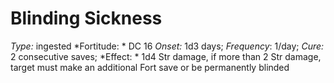 ﻿---
name: Blinding Sickness
type: ingested
fortitude: DC 16
onset: 1d3 days
frequency: 1/day
effect:
  "1d4 Str damage, if more than 2 Str damage, target must make an additional Fort save or be permanently blinded"
cure: 2 consecutive saves
---

# Blinding Sickness
 *Type:* ingested
*Fortitude: * DC 16 *Onset:* 1d3 days; *Frequency*: 1/day; *Cure:* 2 consecutive saves;
*Effect: * 1d4 Str damage, if more than 2 Str damage, target must make an additional Fort save or be permanently blinded